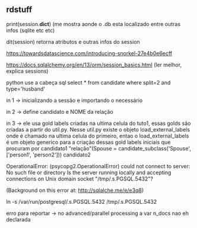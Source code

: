 ## rdstuff

print(session.__dict__) (me mostra aonde o .db esta localizado entre outras infos (sqlite etc etc)

dit(session) retorna atributos e outras infos do session

https://towardsdatascience.com/introducing-snorkel-27e4b0e6ecff

https://docs.sqlalchemy.org/en/13/orm/session_basics.html (ler melhor, explica sessions)


python use a cabeça 
sql select * from candidate where split=2 and type='husband'

in 1 -> inicializando a sessão e importando o necessário

in 2 -> define candidato e NOME da relação

in 3 -> ele usa gold labels criadas na ultima celula do tuto1, essas golds são criadas a partir do util.py. Nesse util.py existe o objeto load_external_labels onde é chamado na ultima celula do primeiro, entao o load_external_labels é um objeto generico para a criação dessas gold labels iniciais que procuram por candidato1 "relação"(Spouse = candidate_subclass('Spouse', ['person1', 'person2'])) candidato2


OperationalError: (psycopg2.OperationalError) could not connect to server: No such file or directory
	Is the server running locally and accepting
	connections on Unix domain socket "/tmp/.s.PGSQL.5432"?

(Background on this error at: http://sqlalche.me/e/e3q8)

ln -s /var/run/postgresql/.s.PGSQL.5432 /tmp/.s.PGSQL.5432

erro para reportar -> no advanced/parallel processing a var n_docs nao eh declarada





